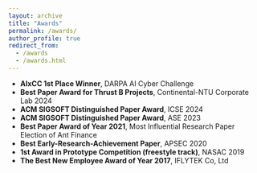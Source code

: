 ```yaml
---
layout: archive
title: "Awards"
permalink: /awards/
author_profile: true
redirect_from: 
  - /awards
  - /awards.html
---
```


- **AIxCC 1st Place Winner**, DARPA AI Cyber Challenge
- **Best Paper Award for Thrust B Projects**, Continental-NTU Corporate Lab 2024
- **ACM SIGSOFT Distinguished Paper Award**, ICSE 2024
- **ACM SIGSOFT Distinguished Paper Award**, ASE 2023
- **Best Paper Award of Year 2021**, Most Influential Research Paper Election of Ant Finance
- **Best Early-Research-Achievement Paper**, APSEC 2020
- **1st Award in Prototype Competition (freestyle track)**, NASAC 2019
- **The Best New Employee Award of Year 2017**, IFLYTEK Co, Ltd
